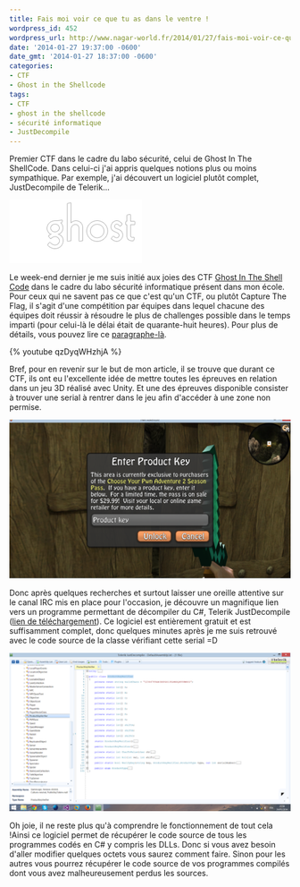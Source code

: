 ```yaml
---
title: Fais moi voir ce que tu as dans le ventre !
wordpress_id: 452
wordpress_url: http://www.nagar-world.fr/2014/01/27/fais-moi-voir-ce-que-tu-as-dans-le/
date: '2014-01-27 19:37:00 -0600'
date_gmt: '2014-01-27 18:37:00 -0600'
categories:
- CTF
- Ghost in the Shellcode
tags:
- CTF
- ghost in the shellcode
- sécurité informatique
- JustDecompile
---
```


Premier CTF dans le cadre du labo sécurité, celui de Ghost In The ShellCode. Dans celui-ci j'ai appris quelques notions plus ou moins sympathique. Par exemple, j'ai découvert un logiciel plutôt complet, JustDecompile de Telerik...

![Ghost in the shellcode logo](/assets/images/uploads/2014/03/gitsc-logo.png)
<!--more-->

Le week-end dernier je me suis initié aux joies des CTF [Ghost In The Shell Code](http://ghostintheshellcode.com/) dans le cadre du labo sécurité informatique présent dans mon école. Pour ceux qui ne savent pas ce que c'est qu'un CTF, ou plutôt Capture The Flag, il s'agit d'une compétition par équipes dans lequel chacune des équipes doit réussir à résoudre le plus de challenges possible dans le temps imparti (pour celui-là le délai était de quarante-huit heures). Pour plus de détails, vous pouvez lire ce [paragraphe-là](http://en.wikipedia.org/wiki/Capture_the_flag#Computer_security).

{% youtube qzDyqWHzhjA %}

Bref, pour en revenir sur le but de mon article, il se trouve que durant ce CTF, ils ont eu l'excellente idée de mettre toutes les épreuves en relation dans un jeu 3D réalisé avec Unity. Et une des épreuves disponible consister à trouver une serial à rentrer dans le jeu afin d'accéder à une zone non permise.

![Capture d'écran de PWN Adventure](/assets/images/uploads/2014/03/PWN_Adventure.png)

Donc après quelques recherches et surtout laisser une oreille attentive sur le canal IRC mis en place pour l'occasion, je découvre un magnifique lien vers un programme permettant de décompiler du C#, Telerik JustDecompile ([lien de téléchargement](http://www.telerik.com/products/decompiler.aspx)). Ce logiciel est entièrement gratuit et est suffisamment complet, donc quelques minutes après je me suis retrouvé avec le code source de la classe vérifiant cette serial =D

![Capture d'écran de JustDecompile](/assets/images/uploads/2014/03/gitsc-justdecompile.png)

Oh joie, il ne reste plus qu'à comprendre le fonctionnement de tout cela !Ainsi ce logiciel permet de récupérer le code source de tous les programmes codés en C# y compris les DLLs. Donc si vous avez besoin d'aller modifier quelques octets vous saurez comment faire. Sinon pour les autres vous pourrez récupérer le code source de vos programmes compilés dont vous avez malheureusement perdus les sources.
